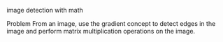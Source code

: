  image detection with math
 
 
 Problem  From an image, use the gradient concept to detect edges in the image and perform matrix multiplication operations on the image.  

